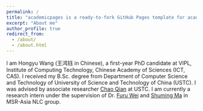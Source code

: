 ```yaml
---
permalink: /
title: "academicpages is a ready-to-fork GitHub Pages template for academic personal websites"
excerpt: "About me"
author_profile: true
redirect_from: 
  - /about/
  - /about.html
---
```


I am Hongyu Wang (王鸿钰 in Chinese), a first-year PhD candidate at VIPL, Institute of Computing Technology, Chinese Academy of Sciences (ICT, CAS). I received my B.Sc. degree from Department of Computer Science and Technology of University of Science and Technology of China (USTC). I was advised by associate researcher [Chao Qian](http://www.lamda.nju.edu.cn/qianc/) at USTC. I am currently a research intern under the supervision of  Dr. [Furu Wei](http://gitnlp.org/) and [Shuming Ma](https://shumingma.com/) in MSR-Asia NLC group.

